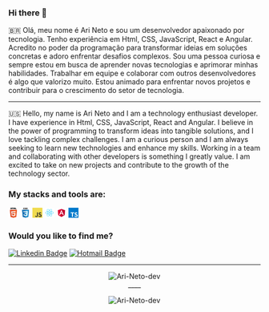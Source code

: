 ### Hi there 👋

<!--
**Ari-Neto-dev/Ari-Neto-dev** is a ✨ _special_ ✨ repository because its `README.md` (this file) appears on your GitHub profile.-->

:brazil: Olá, meu nome é Ari Neto e sou um desenvolvedor apaixonado por tecnologia. Tenho experiência em Html, CSS, JavaScript, React e Angular. Acredito no poder da programação para transformar ideias em soluções concretas e adoro enfrentar desafios complexos. Sou uma pessoa curiosa e sempre estou em busca de aprender novas tecnologias e aprimorar minhas habilidades. Trabalhar em equipe e colaborar com outros desenvolvedores é algo que valorizo muito. Estou animado para enfrentar novos projetos e contribuir para o crescimento do setor de tecnologia.

-------------
:us: Hello, my name is Ari Neto and I am a technology enthusiast developer. I have experience in Html, CSS, JavaScript, React and Angular. I believe in the power of programming to transform ideas into tangible solutions, and I love tackling complex challenges. I am a curious person and I am always seeking to learn new technologies and enhance my skills. Working in a team and collaborating with other developers is something I greatly value. I am excited to take on new projects and contribute to the growth of the technology sector.


### My stacks and tools are:

<code><img height="20" src="https://raw.githubusercontent.com/github/explore/80688e429a7d4ef2fca1e82350fe8e3517d3494d/topics/html/html.png"></code>
<code><img height="20" src="https://raw.githubusercontent.com/github/explore/80688e429a7d4ef2fca1e82350fe8e3517d3494d/topics/css/css.png"></code> 
<code><img height="20" src="https://raw.githubusercontent.com/github/explore/80688e429a7d4ef2fca1e82350fe8e3517d3494d/topics/javascript/javascript.png"></code>
<code><img height="20" src="https://raw.githubusercontent.com/github/explore/80688e429a7d4ef2fca1e82350fe8e3517d3494d/topics/react/react.png"></code>
<code><img height="20" src="https://raw.githubusercontent.com/github/explore/80688e429a7d4ef2fca1e82350fe8e3517d3494d/topics/angular/angular.png"></code> 
<code><img height="20" src="https://raw.githubusercontent.com/github/explore/80688e429a7d4ef2fca1e82350fe8e3517d3494d/topics/typescript/typescript.png"></code>


### Would you like to find me?

[![Linkedin Badge](https://img.shields.io/badge/-LinkedIn-blue?style=flat-square&logo=Linkedin&logoColor=white&link=https://www.linkedin.com/in/ari-neto-developer/)](https://www.linkedin.com/in/ari-neto-developer/)
[![Hotmail Badge](https://img.shields.io/badge/-Hotmail-%23333?style=flat-square&logo=Gmail&logoColor=white&link=mailto:azevedo.consultor@hotmail.com)](azevedo.consultor@hotmail.com)

____

<p align="center">
  <img src="https://github-readme-stats.vercel.app/api?username=Ari-Neto-dev&count_private=true" alt="Ari-Neto-dev"/>
  <br/>
  ____
</p>

<p align="center">
  <img src="https://github-readme-stats.vercel.app/api/top-langs/?username=Ari-Neto-dev&layout=compact&show_icons=true&theme=blue" alt="Ari-Neto-dev">
</p>
